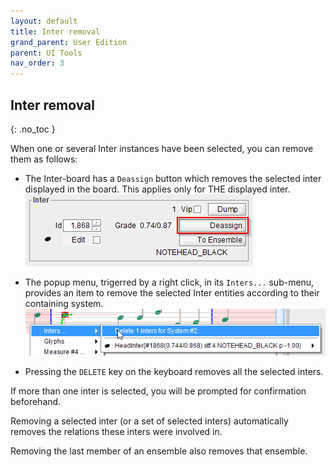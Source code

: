 ```yaml
---
layout: default
title: Inter removal
grand_parent: User Edition
parent: UI Tools
nav_order: 3
---
```

## Inter removal
{: .no_toc }

When one or several Inter instances have been selected, you can remove them as follows:

*   The Inter-board has a `Deassign` button which removes the selected inter displayed in the
  board.
  This applies only for THE displayed inter.  
  ![](../assets/images/deassign_button.png)

*   The popup menu, trigerred by a right click, in its `Inters...` sub-menu, provides an item to
    remove the selected Inter entities according to their containing system.
  ![](../assets/images/remove_inters.png)

*   Pressing the `DELETE` key on the keyboard removes all the selected inters.

If more than one inter is selected, you will be prompted for confirmation beforehand.

Removing a selected inter (or a set of selected inters) automatically removes the relations these
inters were involved in.

Removing the last member of an ensemble also removes that ensemble.
